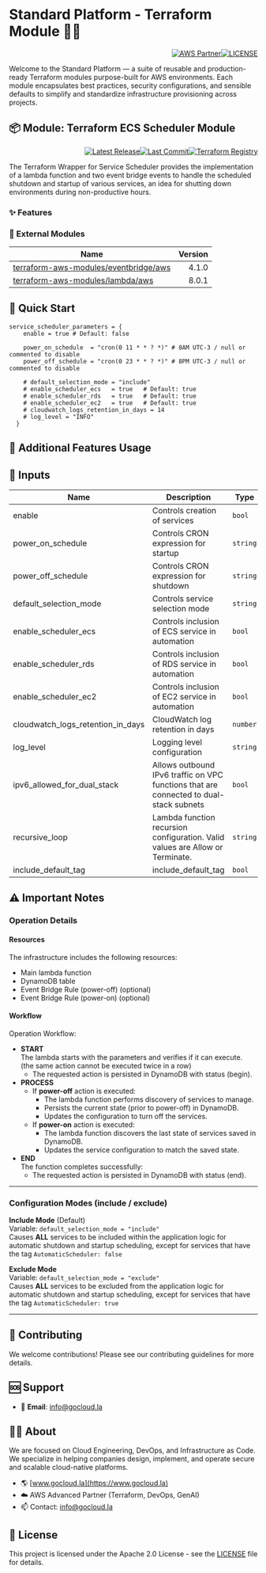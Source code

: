 # Standard Platform - Terraform Module 🚀🚀
<p align="right"><a href="https://partners.amazonaws.com/partners/0018a00001hHve4AAC/GoCloud"><img src="https://img.shields.io/badge/AWS%20Partner-Advanced-orange?style=for-the-badge&logo=amazonaws&logoColor=white" alt="AWS Partner"/></a><a href="LICENSE"><img src="https://img.shields.io/badge/License-Apache%202.0-green?style=for-the-badge&logo=apache&logoColor=white" alt="LICENSE"/></a></p>

Welcome to the Standard Platform — a suite of reusable and production-ready Terraform modules purpose-built for AWS environments.
Each module encapsulates best practices, security configurations, and sensible defaults to simplify and standardize infrastructure provisioning across projects.

## 📦 Module: Terraform ECS Scheduler Module
<p align="right"><a href="https://github.com/gocloudLa/terraform-aws-wrapper-service-scheduler/releases/latest"><img src="https://img.shields.io/github/v/release/gocloudLa/terraform-aws-wrapper-service-scheduler.svg?style=for-the-badge" alt="Latest Release"/></a><a href=""><img src="https://img.shields.io/github/last-commit/gocloudLa/terraform-aws-wrapper-service-scheduler.svg?style=for-the-badge" alt="Last Commit"/></a><a href="https://registry.terraform.io/modules/gocloudLa/wrapper-service-scheduler/aws"><img src="https://img.shields.io/badge/Terraform-Registry-7B42BC?style=for-the-badge&logo=terraform&logoColor=white" alt="Terraform Registry"/></a></p>
The Terraform Wrapper for Service Scheduler provides the implementation of a lambda function and two event bridge events to handle the scheduled shutdown and startup of various services, an idea for shutting down environments during non-productive hours.

### ✨ Features



### 🔗 External Modules
| Name | Version |
|------|------:|
| <a href="https://github.com/terraform-aws-modules/terraform-aws-eventbridge" target="_blank">terraform-aws-modules/eventbridge/aws</a> | 4.1.0 |
| <a href="https://github.com/terraform-aws-modules/terraform-aws-lambda" target="_blank">terraform-aws-modules/lambda/aws</a> | 8.0.1 |



## 🚀 Quick Start
```hcl
service_scheduler_parameters = {
    enable = true # Default: false

    power_on_schedule  = "cron(0 11 * * ? *)" # 8AM UTC-3 / null or commented to disable
    power_off_schedule = "cron(0 23 * * ? *)" # 8PM UTC-3 / null or commented to disable

    # default_selection_mode = "include"
    # enable_scheduler_ecs   = true   # Default: true
    # enable_scheduler_rds   = true   # Default: true
    # enable_scheduler_ec2   = true   # Default: true
    # cloudwatch_logs_retention_in_days = 14
    # log_level = "INFO"
  }
```


## 🔧 Additional Features Usage



## 📑 Inputs
| Name                              | Description                                                                            | Type     | Default     | Required |
| --------------------------------- | -------------------------------------------------------------------------------------- | -------- | ----------- | -------- |
| enable                            | Controls creation of services                                                          | `bool`   | `"true"`    | no       |
| power_on_schedule                 | Controls CRON expression for startup                                                   | `string` | `null`      | no       |
| power_off_schedule                | Controls CRON expression for shutdown                                                  | `string` | `null`      | no       |
| default_selection_mode            | Controls service selection mode                                                        | `string` | `"include"` | no       |
| enable_scheduler_ecs              | Controls inclusion of ECS service in automation                                        | `bool`   | `true`      | no       |
| enable_scheduler_rds              | Controls inclusion of RDS service in automation                                        | `bool`   | `true`      | no       |
| enable_scheduler_ec2              | Controls inclusion of EC2 service in automation                                        | `bool`   | `true`      | no       |
| cloudwatch_logs_retention_in_days | CloudWatch log retention in days                                                       | `number` | `14`        | no       |
| log_level                         | Logging level configuration                                                            | `string` | `"INFO"`    | no       |
| ipv6_allowed_for_dual_stack       | Allows outbound IPv6 traffic on VPC functions that are connected to dual-stack subnets | `bool`   | `null`      | no       |
| recursive_loop                    | Lambda function recursion configuration. Valid values are Allow or Terminate.          | `string` | `null`      | no       |
| include_default_tag               | include_default_tag                                                                    | `bool`   | `true`      | no       |







## ⚠️ Important Notes
### Operation Details
#### Resources
The infrastructure includes the following resources:
* Main lambda function
* DynamoDB table
* Event Bridge Rule (power-off) (optional)
* Event Bridge Rule (power-on) (optional)

#### Workflow
Operation Workflow:
* **START**<br/>
The lambda starts with the parameters and verifies if it can execute.<br/>
(the same action cannot be executed twice in a row)
  * The requested action is persisted in DynamoDB with status (begin).
* **PROCESS**
  * If **power-off** action is executed:
    * The lambda function performs discovery of services to manage.
    * Persists the current state (prior to power-off) in DynamoDB.
    * Updates the configuration to turn off the services.
  * If **power-on** action is executed:
    * The lambda function discovers the last state of services saved in DynamoDB.
    * Updates the service configuration to match the saved state.
* **END**<br/>
The function completes successfully:
  * The requested action is persisted in DynamoDB with status (end).

---

### Configuration Modes (include / exclude)
**Include Mode** (Default)<br/>
Variable: `default_selection_mode = "include"`<br/>
Causes **ALL** services to be included within the application logic for automatic shutdown and startup scheduling, except for services that have the tag `AutomaticScheduler: false`<br/>

**Exclude Mode**<br/>
Variable: `default_selection_mode = "exclude"`<br/>
Causes **ALL** services to be excluded from the application logic for automatic shutdown and startup scheduling, except for services that have the tag `AutomaticScheduler: true`<br/>



---

## 🤝 Contributing
We welcome contributions! Please see our contributing guidelines for more details.

## 🆘 Support
- 📧 **Email**: info@gocloud.la

## 🧑‍💻 About
We are focused on Cloud Engineering, DevOps, and Infrastructure as Code.
We specialize in helping companies design, implement, and operate secure and scalable cloud-native platforms.
- 🌎 [www.gocloud.la](https://www.gocloud.la)
- ☁️ AWS Advanced Partner (Terraform, DevOps, GenAI)
- 📫 Contact: info@gocloud.la

## 📄 License
This project is licensed under the Apache 2.0 License - see the [LICENSE](LICENSE) file for details. 
